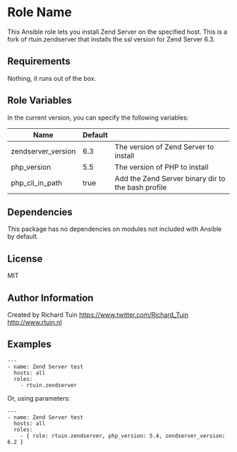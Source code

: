 Role Name
========

This Ansible role lets you install Zend Server on the specified host. This is a fork of rtuin.zendserver that installs the ssl version for Zend Server 6.3.

Requirements
------------

Nothing, it runs out of the box.

Role Variables
--------------

In the current version, you can specify the following variables:

| Name               | Default |                                                    |
|--------------------|---------|----------------------------------------------------|
| zendserver_version | 6.3     | The version of Zend Server to install              |
| php_version        | 5.5     | The version of PHP to install                      |
| php_cli_in_path    | true    | Add the Zend Server binary dir to the bash profile |


Dependencies
------------

This package has no dependencies on modules not included with Ansible by default.

License
-------

MIT

Author Information
------------------

Created by Richard Tuin
https://www.twitter.com/Richard_Tuin
http://www.rtuin.nl

Examples
--------

```
---
- name: Zend Server test
  hosts: all
  roles:
    - rtuin.zendserver
```

Or, using parameters:

```
---
- name: Zend Server test
  hosts: all
  roles:
    - { role: rtuin.zendserver, php_version: 5.4, zendserver_version: 6.2 }
```
